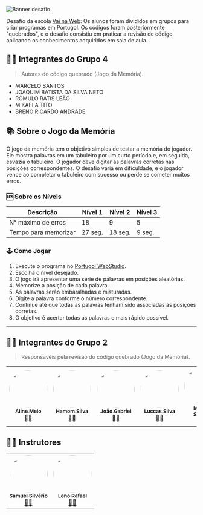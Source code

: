 ![Banner desafio](https://i.postimg.cc/Gtj52PGZ/banner-vnw-desafio2.png)

Desafio da escola [Vai na Web](https://www.linkedin.com/company/vainaweb/): Os alunos foram divididos em grupos para criar programas em Portugol. Os códigos foram posteriormente "quebrados", e o desafio consistiu em praticar a revisão de código, aplicando os conhecimentos adquiridos em sala de aula.

## 🧙‍♂️ Integrantes do Grupo 4
> Autores do código quebrado (Jogo da Memória).

- MARCELO SANTOS
- JOAQUIM BATISTA DA SILVA NETO
- RÔMULO RATIS LEÃO
- MIKAELA TITO
- BRENO RICARDO ANDRADE

## 📚 Sobre o Jogo da Memória

O jogo da memória tem o objetivo simples de testar a memória do jogador. Ele mostra palavras em um tabuleiro por um curto período e, em seguida, esvazia o tabuleiro. O jogador deve digitar as palavras corretas nas posições correspondentes. O desafio varia em dificuldade, e o jogador vence ao completar o tabuleiro com sucesso ou perde se cometer muitos erros.

### 🆙 Sobre os Níveis

| Descrição | Nível 1 | Nível 2 | Nível 3 |
| -------- | ------- | ------- | ------- |
| Nᵒ máximo de erros | 18 | 9 | 5 |
| Tempo para memorizar | 27 seg. | 18 seg. | 9 seg. |

### 🕹️ Como Jogar

1.  Execute o programa no [Portugol WebStudio](https://dgadelha.github.io/Portugol-Webstudio/).
2.  Escolha o nível desejado.
3.  O jogo irá apresentar uma série de palavras em posições aleatórias.
4.  Memorize a posição de cada palavra.
5.  As palavras serão embaralhadas e misturadas.
6.  Digite a palavra conforme o número correspondente.
7.  Continue até que todas as palavras tenham sido associadas às posições corretas.
8.  O objetivo é acertar todas as palavras o mais rápido possível.

---

## 👨‍💻 Integrantes do Grupo 2

> Responsavéis pela revisão do código quebrado (Jogo da Memória).

<table>
  <tr>
    <td align="center"><a href="https://www.linkedin.com/in/alinemelofrontend/"><img style="border-radius: 50%;" src="https://avatars.githubusercontent.com/u/109696840?v=4" width="100px;" alt=""/><br /><sub><b>Aline Melo</b></sub></a><br /><a href="https://github.com/alinemello29" title="Aline Melo">👨‍💻</a></td> 
    <td align="center"><a href="https://www.linkedin.com/in/hamomgs/"><img style="border-radius: 50%;" src="https://avatars.githubusercontent.com/u/88857655?v=4" width="100px;" alt=""/><br /><sub><b>Hamom Silva</b></sub></a><br /><a href="https://github.com/hamomgs" title="Hamom Silva">👨‍💻</a></td>
    <td align="center"><a href="https://github.com/JoaodevGabriel"><img style="border-radius: 50%;" src="https://avatars.githubusercontent.com/u/116814125?v=4" width="100px;" alt=""/><br /><sub><b>João Gabriel</b></sub></a><br /><a href="https://github.com/JoaodevGabriel" title="João Gabriel">👨‍💻</a></td>
    <td align="center"><a href="https://www.linkedin.com/in/luccassilvaa/"><img style="border-radius: 50%;" src="https://avatars.githubusercontent.com/u/104798291?v=4" width="100px;" alt=""/><br /><sub><b>Luccas Silva</b></sub></a><br /><a href="https://github.com/LuccasSilvaa" title="Luccas Silva">👨‍💻</a></td>
    <td align="center"><a href="https://github.com/msssampaio2"><img style="border-radius: 50%;" src="https://avatars.githubusercontent.com/u/144922878?v=4" width="100px;" alt=""/><br /><sub><b>Mariana Santana</b></sub></a><br /><a href="https://github.com/msssampaio2" title="Mariana Santana">👨‍💻</a></td>
</tr>
</table>

## 🧑‍🏫 Instrutores

<table>
  <tr>
    <td align="center"><a href="https://www.linkedin.com/in/samuel-silveriom/"><img style="border-radius: 50%;" src="https://avatars.githubusercontent.com/u/103957897?v=4" width="100px;" alt=""/><br /><sub><b>Samuel Silvério</b></sub></a><br /><a href="https://github.com/Samuel-prata" title="Samuel Silvério">🧑‍🏫</a></td> 
    <td align="center"><a href="https://www.linkedin.com/in/leno-rafael-85a2ab1ba/"><img style="border-radius: 50%;" src="https://avatars.githubusercontent.com/u/73203800?v=4" width="100px;" alt=""/><br /><sub><b>Leno Rafael</b></sub></a><br /><a href="https://github.com/lenors" title="Leno Rafael">🧑‍🏫</a></td>
</tr>
</table>
